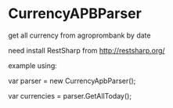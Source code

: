 # CurrencyAPBParser
get all currency from agroprombank by date

need install RestSharp from http://restsharp.org/

example using:

  var parser = new CurrencyApbParser();
  
  var currencies = parser.GetAllToday();
